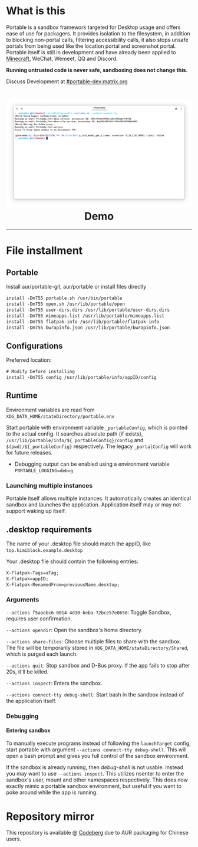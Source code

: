 # What is this
Portable is a sandbox framework targeted for Desktop usage and offers ease of use for packagers. It provides isolation to the filesystem, in addition to blocking non-portal calls, filtering accessibility calls, it also stops unsafe portals from being used like the location portal and screenshot portal. Portable itself is still in development and have already been applied to [Minecraft](https://github.com/Kimiblock/moeOS.config/blob/master/usr/bin/mcLaunch), WeChat, Wemeet, QQ and Discord.

**Running untrusted code is never safe, sandboxing does not change this.**

Discuss Development at [#portable-dev:matrix.org](https://matrix.to/#/#portable-dev:matrix.org)

<h1 align="center">
  <img src="https://raw.githubusercontent.com/Kraftland/portable/refs/heads/master/example.webp" alt="The Portable Project" width="1024" />
  <br>
  Demo
  <br>
</h1>

---

# File installment

## Portable

Install aur/portable-git, aur/portable or install files directly

```
install -Dm755 portable.sh /usr/bin/portable
install -Dm755 open.sh /usr/lib/portable/open
install -Dm755 user-dirs.dirs /usr/lib/portable/user-dirs.dirs
install -Dm755 mimeapps.list /usr/lib/portable/mimeapps.list
install -Dm755 flatpak-info /usr/lib/portable/flatpak-info
install -Dm755 bwrapinfo.json /usr/lib/portable/bwrapinfo.json
```

## Configurations


Preferred location:

```
# Modify before installing
install -Dm755 config /usr/lib/portable/info/appID/config
```

## Runtime

Environment variables are read from `XDG_DATA_HOME/stateDirectory/portable.env`

Start portable with environment variable `_portableConfig`, which is pointed to the actual config. It searches absolute path (if exists), `/usr/lib/portable/info/${_portableConfig}/config` and `$(pwd)/${_portableConfig}` respectively. The legacy `_portalConfig` will work for future releases.

- Debugging output can be enabled using a environment variable `PORTABLE_LOGGING=debug`

### Launching multiple instances

Portable itself allows multiple instances. It automatically creates an identical sandbox and launches the application. Application itself may or may not support waking up itself.

## .desktop requirements

The name of your .desktop file should match the appID, like `top.kimiblock.example.desktop`

Your .desktop file should contain the following entries:

```
X-Flatpak-Tags=aTag;
X-Flatpak=appID;
X-Flatpak-RenamedFrom=previousName.desktop;
```

### Arguments

`--actions f5aaebc6-0014-4d30-beba-72bce57e0650`: Toggle Sandbox, requires user confirmation.

`--actions opendir`: Open the sandbox's home directory.

`--actions share-files`: Choose multiple files to share with the sandbox. The file will be temporarily stored in `XDG_DATA_HOME/stateDirectory/Shared`, which is purged each launch.

`--actions quit`: Stop sandbox and D-Bus proxy. If the app fails to stop after 20s, it'll be killed.

`--actions inspect`: Enters the sandbox.

`--actions connect-tty debug-shell`: Start bash in the sandbox instead of the application itself.

### Debugging

#### Entering sandbox

To manually execute programs instead of following the `launchTarget` config, start portable with argument `--actions connect-tty debug-shell`. This will open a bash prompt and gives you full control of the sandbox environment.

If the sandbox is already running, then _debug-shell_ is not usable. Instead you may want to use `--actions inspect`. This utilizes nsenter to enter the sandbox's user, mount and other namespaces respectively. This does now exactly mimic a portable sandbox environment, but useful if you want to poke around while the app is running.

# Repository mirror
This repository is available @ [Codeberg](https://codeberg.org/Kimiblock/portable) due to AUR packaging for Chinese users.
